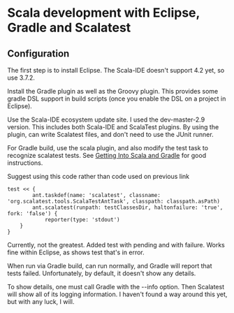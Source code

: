 [title:Scala project using Gradle and Eclipse]: /
[date:2012-09-01]: /
[tags: {scala, eclipse, gradle, scalatest}]: /
[category:programming]: /
[serve:false]: /
# Scala development with Eclipse, Gradle and Scalatest

## Configuration ##
The first step is to install Eclipse. The Scala-IDE doesn't support 4.2 yet, so use 3.7.2.

Install the Gradle plugin as well as the Groovy plugin. This provides some gradle DSL support in build scripts (once you enable the DSL on a project in Eclipse).

Use the Scala-IDE ecosystem update site. I used the dev-master-2.9 version. This includes both Scala-IDE and ScalaTest plugins. By using the plugin, can write Scalatest files, and don't need to use the JUnit runner.

For Gradle build, use the scala plugin, and also modify the test task to recognize scalatest tests. See [Getting Into Scala and Gradle](http://martingladdish.co.uk/blog/2010/10/31/getting-into-scala-and-gradle/) for good instructions.

Suggest using this code rather than code used on previous link

	test << {
    		ant.taskdef(name: 'scalatest', classname: 'org.scalatest.tools.ScalaTestAntTask', classpath: classpath.asPath)
    		ant.scalatest(runpath: testClassesDir, haltonfailure: 'true', fork: 'false') {
        		reporter(type: 'stdout')
    	}
	}

Currently, not the greatest. Added test with pending and with failure. Works fine within Eclipse, as shows test that's in error.

When run via Gradle build, can run normally, and Gradle will report that tests failed. Unfortunately, by default, it doesn't show any details.

To show details, one must call Gradle with the --info option. Then Scalatest will show all of its logging information. I haven't found a way around this yet, but with any luck, I will.